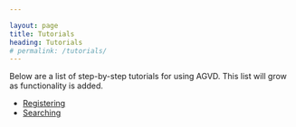 ```yaml
---

layout: page
title: Tutorials
heading: Tutorials
# permalink: /tutorials/
---
```


Below are a list of step-by-step tutorials for using AGVD. This list will grow as functionality is added.

 - [Registering](/tutorials/registering.pdf)
 - [Searching](/tutorials/searching.pdf)

